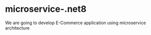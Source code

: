 # microservice-.net8
We are going to develop E-Commerce application using microservice architecture
